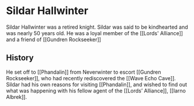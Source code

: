 # Sildar Hallwinter
Sildar Hallwinter was a retired knight. Sildar was said to be kindhearted and was nearly 50 years old. He was a loyal member of the [[Lords' Alliance]] and a friend of [[Gundren Rockseeker]]

## History
He set off to [[Phandalin]] from Neverwinter to escort [[Gundren Rockseeker]], who had recently rediscovered the [[Wave Echo Cave]]. Sildar had his own reasons for visiting [[Phandalin]], and wished to find out what was happening with his fellow agent of the [[Lords’ Alliance]], [[Iarno Albrek]].